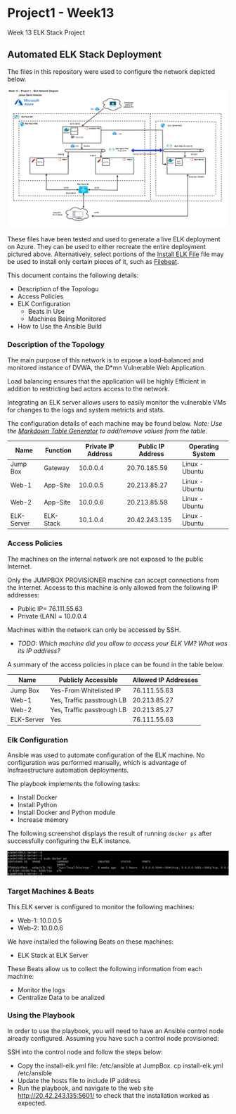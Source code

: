 # Project1 - Week13
Week 13 ELK Stack Project

## Automated ELK Stack Deployment

The files in this repository were used to configure the network depicted below.

![TODO: Update the path with the name of your diagram](https://github.com/fenixarev/Project1Week13/blob/main/Network%20Diagram/Network%20Diagram%20-%20Project1.png)

These files have been tested and used to generate a live ELK deployment on Azure. They can be used to either recreate the entire deployment pictured above. Alternatively, select portions of the [Install ELK File](https://github.com/fenixarev/Project1Week13/blob/main/Ansible/install-elk.yml) file may be used to install only certain pieces of it, such as [Filebeat](https://github.com/fenixarev/Project1Week13/blob/main/Ansible/filebeat-playbook.yml).

  

This document contains the following details:
- Description of the Topologu
- Access Policies
- ELK Configuration
  - Beats in Use
  - Machines Being Monitored
- How to Use the Ansible Build


### Description of the Topology

The main purpose of this network is to expose a load-balanced and monitored instance of DVWA, the D*mn Vulnerable Web Application.

Load balancing ensures that the application will be highly Efficient in addition to restricting bad actors access to the network.

Integrating an ELK server allows users to easily monitor the vulnerable VMs for changes to the logs and system metricts and stats.

The configuration details of each machine may be found below.
_Note: Use the [Markdown Table Generator](http://www.tablesgenerator.com/markdown_tables) to add/remove values from the table_.

| Name      | Function | Private IP Address | Public IP Address | Operating System |
|-----------|----------|--------------------|-------------------|------------------|
| Jump Box  | Gateway  |     10.0.0.4       |  20.70.185.59     |  Linux - Ubuntu  |
| Web-1     |App-Site  |     10.0.0.5       |  20.213.85.27     |  Linux - Ubuntu  |
| Web-2     |App-Site  |     10.0.0.6       |  20.213.85.59     |  Linux - Ubuntu  |
| ELK-Server|ELK-Stack |     10.1.0.4       |  20.42.243.135    |  Linux - Ubuntu  |

### Access Policies

The machines on the internal network are not exposed to the public Internet. 

Only the JUMPBOX PROVISIONER machine can accept connections from the Internet. Access to this machine is only allowed from the following IP addresses:
- Public IP= 76.111.55.63
- Private (LAN) = 10.0.0.4

Machines within the network can only be accessed by SSH.
- _TODO: Which machine did you allow to access your ELK VM? What was its IP address?_

A summary of the access policies in place can be found in the table below.

| Name      | Publicly Accessible          | Allowed IP Addresses |
|-----------|------------------------------|----------------------|
| Jump Box  | Yes-From Whitelisted IP      |   76.111.55.63       |
| Web-1     | Yes, Traffic passtrough LB   |   20.213.85.27       |
| Web-2     | Yes, Traffic passtrough LB   |   20.213.85.27       |                      
| ELK-Server| Yes                          |   76.111.55.63       |

### Elk Configuration

Ansible was used to automate configuration of the ELK machine. No configuration was performed manually, which is advantage of Insfraestructure automation deployments.

The playbook implements the following tasks:
- Install Docker
- Install Python
- Install Docker and Python module
- Increase memory

The following screenshot displays the result of running `docker ps` after successfully configuring the ELK instance.

![TODO: Update the path with the name of your screenshot of docker ps output](https://github.com/fenixarev/Project1Week13/blob/main/Network%20Diagram/Sudo-Docker.png)

### Target Machines & Beats
This ELK server is configured to monitor the following machines:
- Web-1: 10.0.0.5
- Web-2: 10.0.0.6

We have installed the following Beats on these machines:
- ELK Stack at ELK Server

These Beats allow us to collect the following information from each machine:
- Monitor the logs
- Centralize Data to be analized


### Using the Playbook
In order to use the playbook, you will need to have an Ansible control node already configured. Assuming you have such a control node provisioned: 

SSH into the control node and follow the steps below:
- Copy the install-elk.yml file: /etc/ansible at JumpBox. cp install-elk.yml /etc/ansible
- Update the hosts file to include IP address
- Run the playbook, and navigate to the web site http://20.42.243.135:5601/ to check that the installation worked as expected.


